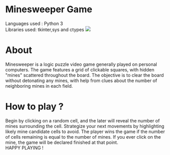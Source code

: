 <h1>Minesweeper Game</h1>
Languages used : Python 3 <br>
Libraries used: tkinter,sys and ctypes

<img src="https://www.easypromosapp.com/blog/en/wp-content/uploads/Minesweeper-screenshot-1.png " >
<h1> About </h1>
Minesweeper is a logic puzzle video game generally played on personal computers. The game features a grid of clickable squares, with hidden "mines" scattered throughout the board. The objective is to clear the board without detonating any mines, with help from clues about the number of neighboring mines in each field.
<h1> How to play ? </h1>
Begin by clicking on a random cell, and the later will reveal the number of mines surrounding the cell. Strategize your next movements by highlighting likely mine candidate cells to avoid. The player wins the game if the number of cells remaining is equal to the number of mines. If you ever click on the mine, the game will be declared finished at that point.
<br> 
HAPPY PLAYING !
